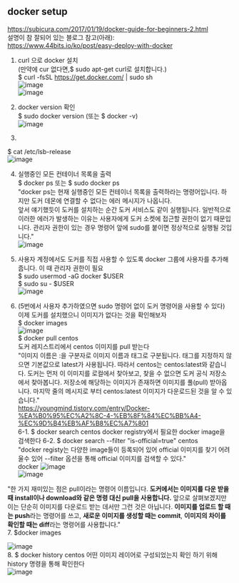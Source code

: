 ## docker setup
https://subicura.com/2017/01/19/docker-guide-for-beginners-2.html  
설명이 참 잘되어 있는 블로그 참고(아래):  
https://www.44bits.io/ko/post/easy-deploy-with-docker  
  
1. curl 으로 docker 설치  
(만약에 cur 없다면,$ sudo apt-get curl로 설치합니다.)  
$ curl -fsSL https://get.docker.com/ | sudo sh  
![image](https://user-images.githubusercontent.com/56099627/81249918-c5e81880-905a-11ea-94b3-d2bd4079fbc3.png)  
![image](https://user-images.githubusercontent.com/56099627/81249984-df896000-905a-11ea-86a0-82208dcd7e8b.png)  
  
2. docker version 확인  
$ sudo docker version  (또는 $ docker -v)  
![image](https://user-images.githubusercontent.com/56099627/81250048-0182e280-905b-11ea-9ae4-8c2561a5ca2b.png)  
  
3.   
$ cat /etc/lsb-release  
![image](https://user-images.githubusercontent.com/56099627/81260854-d8238000-9075-11ea-963b-e71fe2ea0d9d.png)  
  
4. 실행중인 모든 컨테이너 목록을 출력  
$ docker ps 또는 $ sudo docker ps  
"docker ps는 현재 실행중인 모든 컨테이너 목록을 출력하라는 명령어입니다. 하지만 도커 데몬에 연결할 수 없다는 에러 메시지가 나옵니다.  
앞서 얘기했듯이 도커를 설치하는 순간 도커 서비스도 같이 실행됩니다. 일반적으로 이러한 에러가 발생하는 이유는 사용자에게 도커 소켓에 접근할 권한이 없기 때문입니다. 관리자 권한이 있는 경우 명령어 앞에 sudo를 붙이면 정상적으로 실행될 것입니다."  
![image](https://user-images.githubusercontent.com/56099627/81261228-a65ee900-9076-11ea-80d0-eaf27c158314.png)  
  
5. 사용자 계정에서도 도커를 직접 사용할 수 있도록 docker 그룹에 사용자를 추가해줍니다. 이 때 관리자 권한이 필요  
$ sudo usermod -aG docker $USER  
$ sudo su - $USER  
![image](https://user-images.githubusercontent.com/56099627/81261503-2e44f300-9077-11ea-9de4-812a565f556d.png)  
  
6. (5번에서 사용자 추가하였으면 sudo 명령어 없이 도커 명령어을 사용할 수 있다) 이제 도커를 설치했으니 이미지가 없다는 것을 확인해보자  
$ docker images  
![image](https://user-images.githubusercontent.com/56099627/81261774-9c89b580-9077-11ea-8f1e-0f3f165b13b9.png)  
$ docker pull centos  
도커 레지스트리에서 centos 이미지를 pull 받는다  
"이미지 이름은 :을 구분자로 이미지 이름과 태그로 구분됩니다. 태그를 지정하지 않으면 기본값으로 latest가 사용됩니다. 따라서 centos는 centos:latest와 같습니다. 도커는 먼저 이 이미지를 로컬에서 찾아보고, 찾을 수 없으면 도커 공식 저장소에서 찾아봅니다. 저장소에 해당하는 이미지가 존재하면 이미지를 풀(pull) 받아옵니다. 마지막 줄의 메시지로 부터  centos:latest 이미지가 다운로드된 것을 알 수 있습니다."  
https://youngmind.tistory.com/entry/Docker-%EA%B0%95%EC%A2%8C-4-%EB%8F%84%EC%BB%A4-%EC%9D%B4%EB%AF%B8%EC%A7%801  
6-1. $ docker search centos
docker registry에서 필요한 docker image을 검색한다
6-2. $ docker search --filter "is-official=true" centos  
"docker registy는 다양한 image들이 등록되어 있어 official 이미지를 찾기 어려울수 있어 --filter 옵션을 통해 official 이미지를 검색할 수 있다."  
docker
![image](https://user-images.githubusercontent.com/56099627/81262686-3bfb7800-9079-11ea-976b-c2b226aa2b55.png)  
![image](https://user-images.githubusercontent.com/56099627/81263295-60a41f80-907a-11ea-8e42-2d5dc0cb76bc.png)  
  
"한 가지 재미있는 점은 pull이라는 명령어 이름입니다. **도커에서는 이미지를 다운 받을 때 install이나 download와 같은 명령 대신 pull을 사용합니다.** 앞으로 살펴보겠지만 이는 단순히 이미지를 다운로드 받는 데서만 그런 것은 아닙니다. **이미지를 업로드 할 때는 push**라는 명령어를 쓰고, **새로운 이미지를 생성할 때는 commit**, **이미지의 차이를 확인할 때는 diff**라는 명령어를 사용합니다."  
7. $docker images 

![image](https://user-images.githubusercontent.com/56099627/81263586-e3c57580-907a-11ea-9880-abb4c1e89292.png)  
8. $ docker history centos
어떤 이미지 레이어로 구성되었는지 확인 하기 위해 history 명령을 통해 확인한다  
![image](https://user-images.githubusercontent.com/56099627/81265857-ba0e4d80-907e-11ea-8992-46372a742d86.png)  

